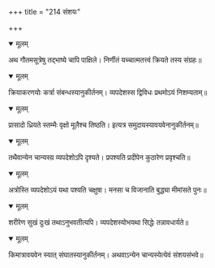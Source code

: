 +++
title = "214 संशयः"

+++


<details open><summary>मूलम्</summary>

अथ गौतमसूत्रेषु तद्भाष्ये चापि पाक्षिले। निर्णीतं यच्चात्मतत्त्वं क्रियते तस्य संग्रहः॥
</details>



<details open><summary>मूलम्</summary>

क्रियाकरणयोः कर्त्रा संबन्धस्यानुकीर्तनम्। व्यपदेशस्स द्विविधः प्रथमोऽयं निशम्यताम्॥
</details>



<details open><summary>मूलम्</summary>

प्रासादो ध्रियते स्तम्भैः वृक्षो मूलैश्च तिष्ठति। इत्यत्र समुदायस्यावयवेनानुकीर्तनम्॥
</details>



<details open><summary>मूलम्</summary>

तथैवान्येन चान्यस्य़ व्यपदेशोऽपि दृश्यते। प्रपश्यति प्रदीपेन कुठारेण प्रवृश्चति॥
</details>



<details open><summary>मूलम्</summary>

अत्रोस्ति व्यपदेशोऽयं यथा पश्यति चक्षुषा। मनसा च विजानाति बुद्ध्या मीमांसते पुनः॥
</details>



<details open><summary>मूलम्</summary>

शरीरेण सुखं दुःखं तथाऽनुभवतीत्यपि। व्यपदेशस्योभयथा सिद्धेः तन्नावधार्यते॥
</details>



<details open><summary>मूलम्</summary>

किमात्रावयवेन स्यात् संघातस्यानुकीर्तनम्। अथवाऽन्येन चान्यस्येत्येवं संशयसंभवे॥
</details>

